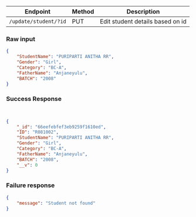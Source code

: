 

| Endpoint                                | Method | Description                                     |
|-----------------------------------------|--------|-------------------------------------------------|
| `/update/student/?id`                      | PUT    | Edit student details based on id   |


### Raw input
```json
{
    "StudentName": "PURIPARTI ANITHA RR",
    "Gender": "Girl",
    "Category": "BC-A",
    "FatherName": "Anjaneyulu",
    "BATCH": "2008"
}
```

### Success Response 


```json


{
    "_id": "66eefebfef3eb9259f1610ed",
    "ID": "R081002",
    "StudentName": "PURIPARTI ANITHA RR",
    "Gender": "Girl",
    "Category": "BC-A",
    "FatherName": "Anjaneyulu",
    "BATCH": "2008",
    "__v": 0
}
```

### Failure response
```json
{
    "message": "Student not found"
}

```



